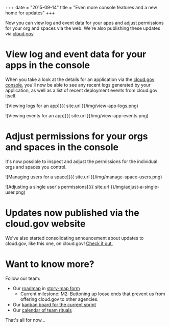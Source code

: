 +++
date = "2015-09-14"
title = "Even more console features and a new home for updates"
+++

Now you can view log and event data for your apps and adjust permissions for your org and spaces via the web. We're also publishing these updates via [cloud.gov](http://cloud.gov/updates/).
<!--more-->

# View log and event data for your apps in the console
When you take a look at the details for an application via the [cloud.gov console](http://console.cloud.gov), you'll now be able to see any recent logs generated by your application, as well as a list of recent deployment events from cloud.gov itself.

![Viewing logs for an app]({{ site.url }}/img/view-app-logs.png)

![Viewing events for an app]({{ site.url }}/img/view-app-events.png)

# Adjust permissions for your orgs and spaces in the console
It's now possible to inspect and adjust the permissions for the individual orgs and spaces you control.

![Managing users for a space]({{ site.url }}/img/manage-space-users.png)

![Adjusting a single user's permissions]({{ site.url }}/img/adjust-a-single-user.png)

# Updates now published via the cloud.gov website
We've also started consolidating announcement about updates to cloud.gov, like this one, on cloud.gov! [Check it out.](http://cloud.gov/updates/)

# Want to know more?
Follow our team:

- Our [roadmap](https://18f.storiesonboard.com/m/gov-dev) in [story-map form](http://jpattonassociates.com/wp-content/uploads/2015/03/story_mapping.pdf)
  - Current milestone: M2: Buttoning up loose ends that prevent us from offering cloud.gov to other agencies.
- Our [kanban board for the current sprint](https://trello.com/b/ChGzyepo/gov-dev)
- Our [calendar of team rituals](https://www.google.com/calendar/embed?src=gsa.gov_0samf7guodi7o2jhdp0ec99aks%40group.calendar.google.com&ctz=America/Los_Angeles)

That's all for now...

